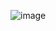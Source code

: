 ![image](https://github.com/harvey11010/todo/assets/167268539/cb5b803d-b9d7-4e6b-9621-666e7592c48f)
